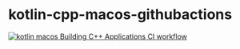 # kotlin-cpp-macos-githubactions
[![kotlin macos Building C++ Applications CI workflow](https://github.com/githubfoam/kotlin-cpp-macos-githubactions/actions/workflows/macos-build-cpp-wf.yml/badge.svg)](https://github.com/githubfoam/kotlin-cpp-macos-githubactions/actions/workflows/macos-build-cpp-wf.yml)
